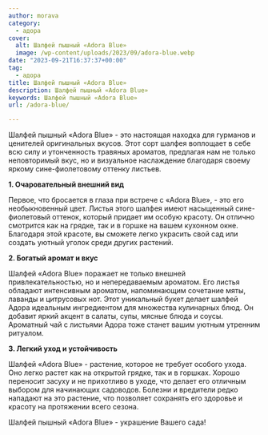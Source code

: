 ```yaml
---
author: morava
category:
  - адора
cover:
  alt: Шалфей пышный «Adora Blue»
  image: /wp-content/uploads/2023/09/adora-blue.webp
date: "2023-09-21T16:37:37+00:00"
tag:
  - адора
title: Шалфей пышный «Adora Blue»
description: Шалфей пышный «Adora Blue»
keywords: Шалфей пышный «Adora Blue»
url: /adora-blue/

---
```

Шалфей пышный «Adora Blue» - это настоящая находка для гурманов и ценителей оригинальных вкусов. Этот сорт шалфея воплощает в себе всю силу и утонченность травяных ароматов, предлагая нам не только неповторимый вкус, но и визуальное наслаждение благодаря своему яркому сине-фиолетовому оттенку листьев.

**1\. Очаровательный внешний вид**

Первое, что бросается в глаза при встрече с «Adora Blue», - это его необыкновенный цвет. Листья этого шалфея имеют насыщенный сине-фиолетовый оттенок, который придает им особую красоту. Он отлично смотрится как на грядке, так и в горшке на вашем кухонном окне. Благодаря этой красоте, вы сможете легко украсить свой сад или создать уютный уголок среди других растений.

**2\. Богатый аромат и вкус**

Шалфей «Adora Blue» поражает не только внешней привлекательностью, но и непередаваемым ароматом. Его листья обладают интенсивным ароматом, напоминающим сочетание мяты, лаванды и цитрусовых нот. Этот уникальный букет делает шалфей Адора идеальным ингредиентом для множества кулинарных блюд. Он добавит яркий акцент в салаты, супы, мясные блюда и соусы. Ароматный чай с листьями Адора тоже станет вашим уютным утренним ритуалом.

**3\. Легкий уход и устойчивость**

Шалфей «Adora Blue» - растение, которое не требует особого ухода. Оно легко растет как на открытой грядке, так и в горшках. Хорошо переносит засуху и не прихотливо в уходе, что делает его отличным выбором для начинающих садоводов. Болезни и вредители редко нападают на это растение, что позволяет сохранять его здоровье и красоту на протяжении всего сезона.

Шалфей пышный «Adora Blue» - украшение Вашего сада!

